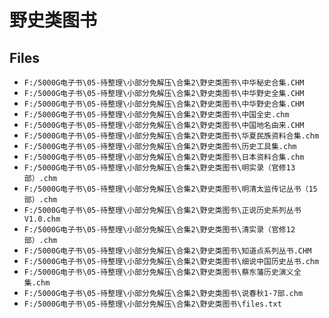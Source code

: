 # 野史类图书

## Files

- `F:/5000G电子书\05-待整理\小部分免解压\合集2\野史类图书\中华秘史合集.CHM`
- `F:/5000G电子书\05-待整理\小部分免解压\合集2\野史类图书\中华野史全集.CHM`
- `F:/5000G电子书\05-待整理\小部分免解压\合集2\野史类图书\中华野史合集.CHM`
- `F:/5000G电子书\05-待整理\小部分免解压\合集2\野史类图书\中国全史.chm`
- `F:/5000G电子书\05-待整理\小部分免解压\合集2\野史类图书\中国地名由来.CHM`
- `F:/5000G电子书\05-待整理\小部分免解压\合集2\野史类图书\华夏民族资料合集.chm`
- `F:/5000G电子书\05-待整理\小部分免解压\合集2\野史类图书\历史工具集.chm`
- `F:/5000G电子书\05-待整理\小部分免解压\合集2\野史类图书\日本资料合集.chm`
- `F:/5000G电子书\05-待整理\小部分免解压\合集2\野史类图书\明实录（官修13部）.chm`
- `F:/5000G电子书\05-待整理\小部分免解压\合集2\野史类图书\明清太监传记丛书（15部）.chm`
- `F:/5000G电子书\05-待整理\小部分免解压\合集2\野史类图书\正说历史系列丛书V1.0.chm`
- `F:/5000G电子书\05-待整理\小部分免解压\合集2\野史类图书\清实录（官修12部）.chm`
- `F:/5000G电子书\05-待整理\小部分免解压\合集2\野史类图书\知道点系列丛书.CHM`
- `F:/5000G电子书\05-待整理\小部分免解压\合集2\野史类图书\细说中国历史丛书.chm`
- `F:/5000G电子书\05-待整理\小部分免解压\合集2\野史类图书\蔡东藩历史演义全集.chm`
- `F:/5000G电子书\05-待整理\小部分免解压\合集2\野史类图书\说春秋1-7部.chm`
- `F:/5000G电子书\05-待整理\小部分免解压\合集2\野史类图书\files.txt`
